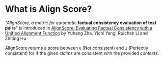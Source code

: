 # What is Align Score?

_"AlignScore, a metric for automatic_ __factual consistency evaluation of text pairs__" is
introduced in [AlignScore: Evaluating Factual Consistency with a Unified Alignment Function](https://arxiv.org/abs/2305.16739)
by Yuheng Zha, Yichi Yang, Ruichen Li and Zhiting Hu

AlignScore returns a score between `0` (Not consistent)
and `1` (Perfectly consistent) for if the given _claims_ are consistent with the
provided _contexts_.
